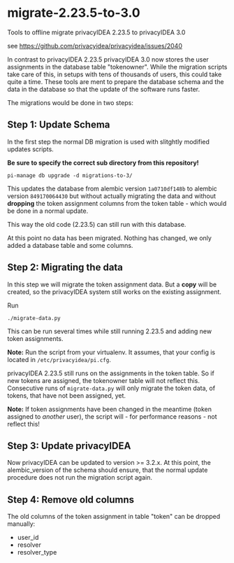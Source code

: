 # migrate-2.23.5-to-3.0

Tools to offline migrate privacyIDEA 2.23.5 to privacyIDEA 3.0

see https://github.com/privacyidea/privacyidea/issues/2040

In contrast to privacyIDEA 2.23.5 privacyIDEA 3.0 now stores the user assignments
in the database table "tokenowner".
While the migration scripts take care of this, in setups with tens of thousands
of users, this could take quite a time.
These tools are ment to prepare the database schema and the data in the database
so that the update of the software runs faster.

The migrations would be done in two steps:

## Step 1: Update Schema

In the first step the normal DB migration is used with slitghtly modified
updates scripts.

**Be sure to specify the correct sub directory from this repository!**

    pi-manage db upgrade -d migrations-to-3/

This updates the database from alembic version ``1a0710df148b`` to
alembic version ``849170064430`` but without actually migrating the data and
without **dropping** the token assignment columns
from the token table - which would be done in a normal update.

This way the old code (2.23.5) can still run with this database.

At this point no data has been migrated. Nothing has changed, we only added
a database table and some columns.

## Step 2: Migrating the data

In this step we will migrate the token assignment data. But a **copy** will be created,
so the privacyIDEA system still works on the existing assignment.

Run

    ./migrate-data.py

This can be run several times while still running 2.23.5 and
adding new token assignments.

**Note:** Run the script from your virtualenv. It assumes, that your config is
located in ``/etc/privacyidea/pi.cfg``.

privacyIDEA 2.23.5 still runs on the assignments in the token table. So
if new tokens are assigned, the tokenowner table will not reflect this.
Consecutive runs of ``migrate-data.py`` will only migrate the token data, of tokens,
that have not been assigned, yet.

**Note:** If token assignments have been changed in the meantime (token assigned to
*another* user), the script will - for performance reasons - not reflect this!

## Step 3: Update privacyIDEA

Now privacyIDEA can be updated to version >= 3.2.x.
At this point, the alembic_version of the schema should ensure,
that the normal update procedure does not run the migration script again.

## Step 4: Remove old columns

The old columns of the token assignment in table "token" can be dropped
manually:

* user_id
* resolver
* resolver_type
